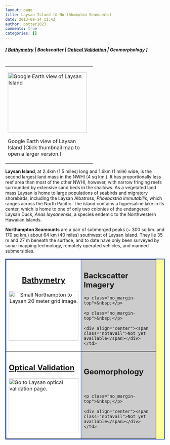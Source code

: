 ```yaml
---
layout: page
title: Laysan Island (& Northhampton Seamounts)
date: 2013-08-14 11:43
author: potter1023
comments: true
categories: []
---
```

<h5 class="no_margin-top">[ <a href="http://www.soest.hawaii.edu/pibhmc/cms/data-by-location/northwest-hawaiian-islands/laysan-island-northhampton-seamounts/bathymetry">Bathymetry</a> | Backscatter | <a href="http://www.soest.hawaii.edu/pibhmc/cms/data-by-location/northwest-hawaiian-islands/laysan-island-northhampton-seamounts/optical">Optical Validation</a> | Geomorphology ]</h5>

<table style="padding: 6px 8px 0px 0px;" align="right" cellpadding="0" cellspacing="0" width="263">
  <tbody><tr>
    <td width="261"><p class="no_margin"><a href="ftp://ftp.soest.hawaii.edu/pibhmc/website/webdocs/webtext&amp;figures/nwhi/laysan_GE.jpg"><img src="http://www.soest.hawaii.edu/pibhmc/NWHI_images/laysan_GE_250.jpg" alt="Google Earth view of Laysan Island" title="Google Earth view of Laysan Island" border="0" height="191" width="250" /></a></p>
        <p class="caption">Google Earth view of Laysan Island (Click thumbnail map to open a larger version.)</p>
        </td>
  </tr>
</tbody></table>

<p><strong>Laysan Island</strong>, at 2.4km (1.5 miles) long and 1.6km (1 mile) wide, is the second largest land mass in the NWHI (4 sq km.). It has proportionally less reef area than most of the other NWHI, however, with narrow fringing reefs surrounded by extensive sand beds in the shallows. As a vegetated land mass Laysan is home to large populations of seabirds and migratory shorebirds, including the Laysan Albatross, <em>Phoebastria immutabilis</em>, which ranges across the North Pacific. The island contains a hypersaline lake in its center, which is home to one of only two colonies of the endangered Laysan Duck, <em>Anas laysanensis</em>, a species endemic to the Northwestern Hawaiian Islands.</p>

<p><strong>Northampton Seamounts</strong> are a pair of submerged peaks (~ 300 sq km. and 170 sq km.) about 64 km (40 miles) southwest of Laysan Island. They lie 35 m and 27 m beneath the surface, and to date have only been surveyed by sonar mapping technology, remotely operated vehicles, and manned submersibles. </p>

<table bgcolor="#ffff99" border="2" bordercolor="#0033bd" cellpadding="2" cellspacing="4" width="445">

 <tbody><tr>

  <td align="center" bgcolor="#ffffff" height="200" valign="middle" width="220"><h2 class="no_margin-top"><a href="http://www.soest.hawaii.edu/pibhmc/cms/data-by-location/northwest-hawaiian-islands/laysan-island-northhampton-seamounts/bathymetry">Bathymetry</a></h2>

<a href="http://www.soest.hawaii.edu/pibhmc/cms/data-by-location/northwest-hawaiian-islands/laysan-island-northhampton-seamounts/bathymetry"><img src="http://www.soest.hawaii.edu/pibhmc/NWHI_images/NHamLays_20m_300.jpg" alt="Small Northampton to Laysan 20 meter grid image." title="Go to Northampton to Laysan bathymetry page." align="top" border="0" height="157" hspace="0" vspace="0" width="220" /></a>

  </td><td bordercolor="#0066CC" bgcolor="#cccccc" height="200" width="220"><h2 class="no_margin-top-deadlink">Backscatter Imagery</h2>

    <p class="no_margin-top">&nbsp;</p>

    <p class="no_margin-top">&nbsp;</p>

    <div align="center"><span class="notavail">Not yet available</span></div></td>

 </tr>

 <tr>

  <td bgcolor="#ffffff" height="200" valign="middle" width="220"><h2 class="no_margin-top"><a href="http://www.soest.hawaii.edu/pibhmc/cms/data-by-location/northwest-hawaiian-islands/laysan-island-northhampton-seamounts/optical">Optical Validation</a></h2>

  <a href="http://www.soest.hawaii.edu/pibhmc/cms/data-by-location/northwest-hawaiian-islands/laysan-island-northhampton-seamounts/optical"><img src="http://www.soest.hawaii.edu/pibhmc/NWHI_images/lay_toad_220px.jpg" alt="Go to Laysan optical validation page." title="Go to Laysan optical validation page." align="top" border="0" height="170" hspace="0" vspace="0" width="220" /></a></td>

  <td bgcolor="#cccccc" height="220" valign="middle" width="220"><h2 class="no_margin-top-deadlink">Geomorphology</h2><p class="no_margin-top">&nbsp;</p>

    <p class="no_margin-top">&nbsp;</p>

    <div align="center"><span class="notavail">Not yet available</span></div></td>
 </tr>
</tbody></table>
